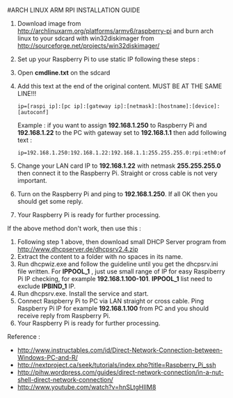 #ARCH LINUX ARM RPI INSTALLATION GUIDE
1. Download image from http://archlinuxarm.org/platforms/armv6/raspberry-pi and burn arch linux to your sdcard with win32diskimager from http://sourceforge.net/projects/win32diskimager/
2. Set up your Raspberry Pi to use static IP following these steps :
3. Open **cmdline.txt** on the sdcard
4. Add this text at the end of the original content. MUST BE AT THE SAME LINE!!!
   ```
   ip=[raspi ip]:[pc ip]:[gateway ip]:[netmask]:[hostname]:[device]:[autoconf]
   ```

   Example : if you want to assign **192.168.1.250** to Raspberry Pi and **192.168.1.22** to the PC with gateway set to **192.168.1.1** then add following text :
   ```
   ip=192.168.1.250:192.168.1.22:192.168.1.1:255.255.255.0:rpi:eth0:off
   ```
5. Change your LAN card IP to **192.168.1.22** with netmask **255.255.255.0** then connect it to the Raspberry Pi. Straight or cross cable is not very important.
6. Turn on the Raspberry Pi and ping to **192.168.1.250**. If all OK then you should get some reply.
7. Your Raspberry Pi is ready for further processing.

If the above method don't work, then use this :

1. Following step 1 above, then download small DHCP Server program from http://www.dhcpserver.de/dhcpsrv2.4.zip
2. Extract the content to a folder with no spaces in its name.
3. Run dhcpwiz.exe and follow the guideline until you get the dhcpsrv.ini file written. For **IPPOOL_1** , just use small range of IP for easy Raspiberry Pi IP checking, for example **192.168.1.100-101**. **IPPOOL_1** list need to exclude **IPBIND_1** IP.
4. Run dhcpsrv.exe. Install the service and start.
5. Connect Raspberry Pi to PC via LAN straight or cross cable. Ping Raspberry Pi IP for example **192.168.1.100** from PC and you should receive reply from Raspberry Pi.
6. Your Raspberry Pi is ready for further processing.

Reference :
- http://www.instructables.com/id/Direct-Network-Connection-between-Windows-PC-and-R/
- http://nextproject.ca/seek/tutorials/index.php?title=Raspberry_Pi_ssh
- http://pihw.wordpress.com/guides/direct-network-connection/in-a-nut-shell-direct-network-connection/
- http://www.youtube.com/watch?v=hnSLtgHIIM8